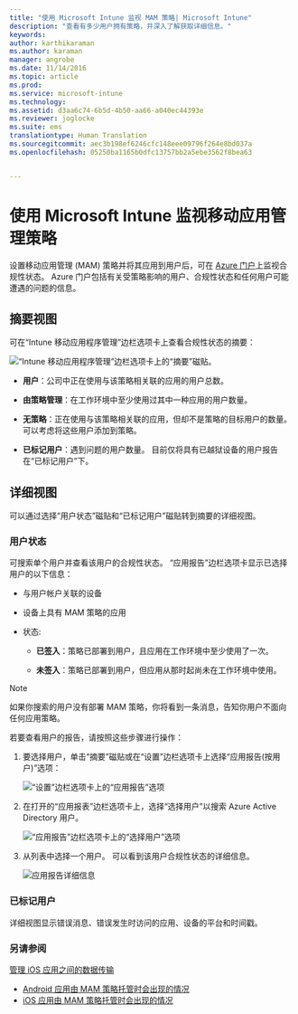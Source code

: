 ```yaml
---
title: "使用 Microsoft Intune 监视 MAM 策略| Microsoft Intune"
description: "查看有多少用户拥有策略，并深入了解获取详细信息。"
keywords: 
author: karthikaraman
ms.author: karaman
manager: angrobe
ms.date: 11/14/2016
ms.topic: article
ms.prod: 
ms.service: microsoft-intune
ms.technology: 
ms.assetid: d3aa6c74-6b5d-4b50-aa66-a040ec44393e
ms.reviewer: joglocke
ms.suite: ems
translationtype: Human Translation
ms.sourcegitcommit: aec3b198ef6246cfc148eee09796f264e8bd037a
ms.openlocfilehash: 05250ba1165b0dfc13757bb2a5ebe3562f8bea63


---
```


# <a name="monitor-mobile-app-management-policies-with-microsoft-intune"></a>使用 Microsoft Intune 监视移动应用管理策略
设置移动应用管理 (MAM) 策略并将其应用到用户后，可在 [Azure 门户](https://portal.azure.com)上监视合规性状态。 Azure 门户包括有关受策略影响的用户、合规性状态和任何用户可能遭遇的问题的信息。
## <a name="summary-view"></a>摘要视图
可在“Intune 移动应用程序管理”边栏选项卡上查看合规性状态的摘要：


![“Intune 移动应用程序管理”边栏选项卡上的“摘要”磁贴。](../media/mam-azure-portal-user-status-summary.png)

-   **用户**：公司中正在使用与该策略相关联的应用的用户总数。

-   **由策略管理**：在工作环境中至少使用过其中一种应用的用户数量。

-   **无策略**：正在使用与该策略相关联的应用，但却不是策略的目标用户的数量。 可以考虑将这些用户添加到策略。

- **已标记用户**：遇到问题的用户数量。 目前仅将具有已越狱设备的用户报告在“已标记用户”下。


## <a name="detailed-view"></a>详细视图
可以通过选择“用户状态”磁贴和“已标记用户”磁贴转到摘要的详细视图。

### <a name="user-status"></a>用户状态
可搜索单个用户并查看该用户的合规性状态。 “应用报告”边栏选项卡显示已选择用户的以下信息：
- 与用户帐户关联的设备

- 设备上具有 MAM 策略的应用

- 状态:

  - **已签入**：策略已部署到用户，且应用在工作环境中至少使用了一次。

  - **未签入**：策略已部署到用户，但应用从那时起尚未在工作环境中使用。

>[!NOTE]
> 如果你搜索的用户没有部署 MAM 策略，你将看到一条消息，告知你用户不面向任何应用策略。

若要查看用户的报告，请按照这些步骤进行操作：

1.  要选择用户，单击“摘要”磁贴或在“设置”边栏选项卡上选择“应用报告(按用户)”选项：

    ![“设置”边栏选项卡上的“应用报告”选项](../media/mam-azure-portal-app-reporting-by-user-settings-blade.png)

2. 在打开的“应用报表”边栏选项卡上，选择“选择用户”以搜索 Azure Active Directory 用户。

    ![“应用报告”边栏选项卡上的“选择用户”选项](../media/mam-azure-portal-app-reporting-select-user.png)

3. 从列表中选择一个用户。 可以看到该用户合规性状态的详细信息。

    ![应用报告详细信息](../media/mam-azure-portal-app-reporting-by-user.png)

### <a name="flagged-users"></a>已标记用户
详细视图显示错误消息、错误发生时访问的应用、设备的平台和时间戳。  

### <a name="see-also"></a>另请参阅
[管理 iOS 应用之间的数据传输](manage-data-transfer-between-ios-apps-with-microsoft-intune.md)

* [Android 应用由 MAM 策略托管时会出现的情况](user-experience-for-mam-enabled-android-apps-with-microsoft-intune.md)
* [iOS 应用由 MAM 策略托管时会出现的情况](user-experience-for-mam-enabled-ios-apps-with-microsoft-intune.md)



<!--HONumber=Oct16_HO5-->


